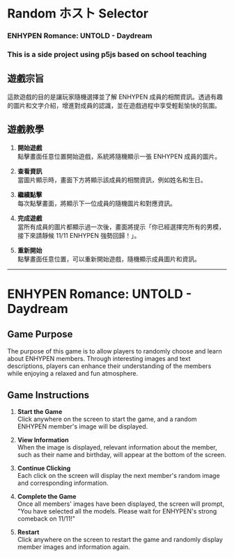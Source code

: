 # Random ホスト Selector
### ENHYPEN Romance: UNTOLD - Daydream
### This is a side project using p5js based on school teaching

## 遊戲宗旨
這款遊戲的目的是讓玩家隨機選擇並了解 ENHYPEN 成員的相關資訊。透過有趣的圖片和文字介紹，增進對成員的認識，並在遊戲過程中享受輕鬆愉快的氛圍。

## 遊戲教學
1. **開始遊戲**  
   點擊畫面任意位置開始遊戲，系統將隨機顯示一張 ENHYPEN 成員的圖片。

2. **查看資訊**  
   當圖片顯示時，畫面下方將顯示該成員的相關資訊，例如姓名和生日。

3. **繼續點擊**  
   每次點擊畫面，將顯示下一位成員的隨機圖片和對應資訊。

4. **完成遊戲**  
   當所有成員的圖片都顯示過一次後，畫面將提示「你已經選擇完所有的男模，接下來請靜候 11/11 ENHYPEN 強勢回歸！」。

5. **重新開始**  
   點擊畫面任意位置，可以重新開始遊戲，隨機顯示成員圖片和資訊。

---

# ENHYPEN Romance: UNTOLD - Daydream

## Game Purpose
The purpose of this game is to allow players to randomly choose and learn about ENHYPEN members. Through interesting images and text descriptions, players can enhance their understanding of the members while enjoying a relaxed and fun atmosphere.

## Game Instructions
1. **Start the Game**  
   Click anywhere on the screen to start the game, and a random ENHYPEN member's image will be displayed.

2. **View Information**  
   When the image is displayed, relevant information about the member, such as their name and birthday, will appear at the bottom of the screen.

3. **Continue Clicking**  
   Each click on the screen will display the next member's random image and corresponding information.

4. **Complete the Game**  
   Once all members' images have been displayed, the screen will prompt, "You have selected all the models. Please wait for ENHYPEN's strong comeback on 11/11!"

5. **Restart**  
   Click anywhere on the screen to restart the game and randomly display member images and information again.
